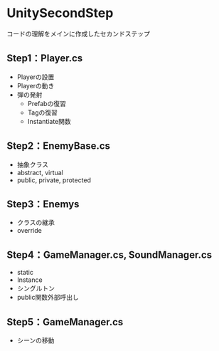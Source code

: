 # UnitySecondStep
コードの理解をメインに作成したセカンドステップ

## Step1：Player.cs
- Playerの設置
- Playerの動き
- 弾の発射
    - Prefabの復習
    - Tagの復習
    - Instantiate関数

## Step2：EnemyBase.cs
- 抽象クラス
- abstract, virtual
- public, private, protected

## Step3：Enemys
- クラスの継承
- override

## Step4：GameManager.cs, SoundManager.cs
- static
- Instance
- シングルトン
- public関数外部呼出し

## Step5：GameManager.cs
- シーンの移動